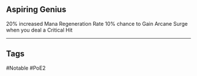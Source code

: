 ## Aspiring Genius
20% increased Mana Regeneration Rate
10% chance to Gain Arcane Surge when you deal a Critical Hit

---
## Tags
#Notable
#PoE2
